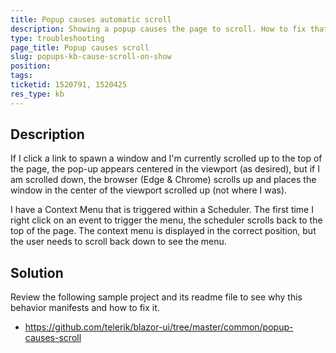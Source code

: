 ```yaml
---
title: Popup causes automatic scroll
description: Showing a popup causes the page to scroll. How to fix that and what causes it.
type: troubleshooting
page_title: Popup causes scroll
slug: popups-kb-cause-scroll-on-show
position: 
tags: 
ticketid: 1520791, 1520425
res_type: kb
---
```




## Description
If I click a link to spawn a window and I'm currently scrolled up to the top of the page, the pop-up appears centered in the viewport (as desired), but if I am scrolled down, the browser (Edge & Chrome) scrolls up and places the window in the center of the viewport scrolled up (not where I was).

I have a Context Menu that is triggered within a Scheduler. The first time I right click on an event to trigger the menu, the scheduler scrolls back to the top of the page. The context menu is displayed in the correct position, but the user needs to scroll back down to see the menu.

## Solution
Review the following sample project and its readme file to see why this behavior manifests and how to fix it.

* <a href="https://github.com/telerik/blazor-ui/tree/master/common/popup-causes-scroll" target="_blank">https://github.com/telerik/blazor-ui/tree/master/common/popup-causes-scroll</a>


